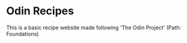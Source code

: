 # Odin Recipes

This is a basic recipe website made following 'The Odin Project' (Path: Foundations)
